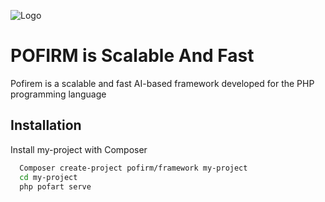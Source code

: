 
![Logo](https://media.licdn.com/dms/image/D4D0BAQGKDn3q8SD8AA/company-logo_100_100/0/1721659382173?e=1729728000&v=beta&t=EhYE3UqasQbACYEI2txGlHQoFD1N10Ggkb--gFkoyv4)


# POFIRM is Scalable And Fast

Pofirem is a scalable and fast AI-based framework developed for the PHP programming language

## Installation

Install my-project with Composer

```bash
  Composer create-project pofirm/framework my-project
  cd my-project
  php pofart serve
```
    
